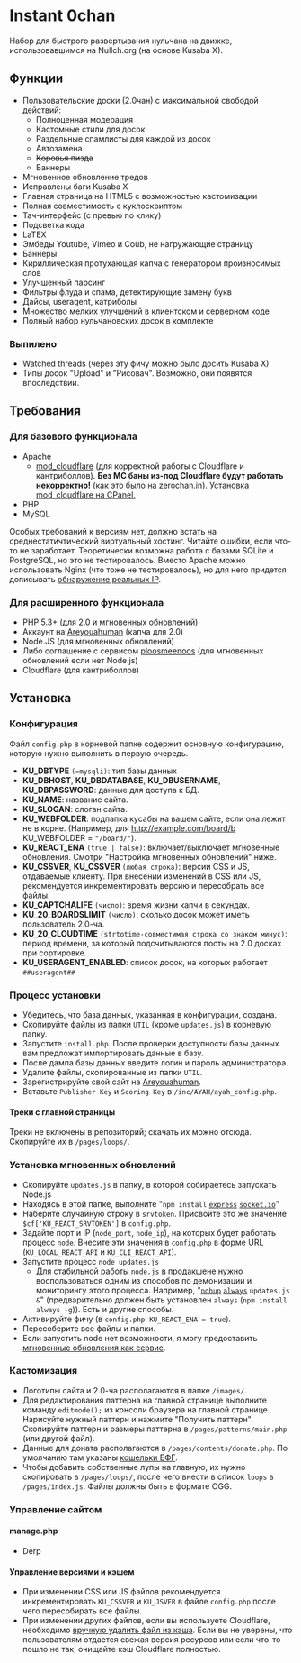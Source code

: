 # Instant 0chan

Набор для быстрого развертывания нульчана на движке, использовавшимся на Nullch.org (на основе Kusaba X).
## Функции
* Пользовательские доски (2.0чан) с максимальной свободой действий:
  * Полноценная модерация
  * Кастомные стили для досок
  * Раздельные спамлисты для каждой из досок
  * Автозамена
  * ~~Коровья пизда~~
  * Баннеры
* Мгновенное обновление тредов
* Исправлены баги Kusaba X
* Главная страница на HTML5 с возможностью кастомизации
* Полная совместимость с куклоскриптом
* Тач-интерфейс (с превью по клику)
* Подсветка кода
* LaTEX
* Эмбеды Youtube, Vimeo и Coub, не нагружающие страницу
* Баннеры
* Кириллическая протухающая капча с генератором произносимых слов
* Улучшенный парсинг
* Фильтры флуда и спама, детектирующие замену букв
* Дайсы, useragent, катриболы
* Множество мелких улучшений в клиентском и серверном коде
* Полный набор нульчановских досок в комплекте
### Выпилено
* Watched threads (через эту фичу можно было досить Kusaba X)
* Типы досок "Upload" и "Рисовач". Возможно, они появятся впоследствии.

## Требования

### Для базового функционала

* Apache
  * [mod_cloudflare](https://www.cloudflare.com/resources-downloads)  (для корректной работы с Cloudflare и кантриболлов). **Без MC баны из-под Cloudflare будут работать некорректно!** (как это было на zerochan.in). [Установка mod_cloudflare на CPanel.](http://tltech.com/info/installing-mod_cloudflare-on-cpanel/) 
* PHP
* MySQL


Особых требований к версиям нет, должно встать на среднестатичтический виртуальный хостинг. Читайте ошибки, если что-то не заработает. Теоретически возможна работа с базами SQLite и PostgreSQL, но это не тестировалось. Вместо Apache можно использовать Nginx (что тоже не тестировалось), но для него придется дописывать [обнаружение реальных IP](http://centminmod.com/nginx_configure_cloudflare.html).

### Для расширенного функционала

* PHP 5.3+ (для 2.0 и мгновенных обновлений)
* Аккаунт на [Areyouahuman](http://portal.areyouahuman.com/signup/basic) (капча для 2.0)
* Node.JS (для мгновенных обновлений)
* Либо соглашение с сервисом [ploosmeenoos](mailto:admin@ploosmeenoos.tk "Оставляйте свои зайвки здесь") (для мгновенных обновлений если нет Node.js)
* Cloudflare (для кантриболлов)

## Установка

### Конфигурация

Файл `config.php` в корневой папке содержит основную конфигурацию, которую нужно выполнить в первую очередь.
 
* **KU_DBTYPE** `(=mysqli)`: тип базы данных 
* **KU_DBHOST**, **KU_DBDATABASE**, **KU_DBUSERNAME**, **KU_DBPASSWORD**: данные для доступа к БД.
* **KU_NAME**: название сайта.
* **KU_SLOGAN**: слоган сайта.
* **KU_WEBFOLDER**: подпапка кусабы на вашем сайте, если она лежит не в корне. (Например, для http://example.com/board/b KU_WEBFOLDER = `"/board/"`).
* **KU_REACT_ENA** `(true | false)`: включает/выключает мгновенные обновления. Смотри "Настройка мгновенных обновлений" ниже.
* **KU_CSSVER**, **KU_CSSVER** `(любая строка)`: версии CSS и JS, отдаваемые клиенту. При внесении изменений в CSS или JS, рекомендуется инкрементировать версию и пересобрать все файлы.
* **KU_CAPTCHALIFE** `(число)`: время жизни капчи в секундах.
* **KU_20_BOARDSLIMIT** `(число)`: сколько досок может иметь пользователь 2.0-ча.
* **KU_20_CLOUDTIME** `(strtotime-совместимая строка со знаком минус)`: период времени, за который подсчитываются посты на 2.0 досках при сортировке.
* **KU_USERAGENT_ENABLED**: список досок, на которых работает `##useragent##`

### Процесс установки

* Убедитесь, что база данных, указанная в конфигурации, создана.
* Скопируйте файлы из папки `UTIL` (кроме `updates.js`) в корневую папку.
* Запустите `install.php`. После проверки доступности базы данных вам предложат импортировать данные в базу.
* После дампа базы данных введите логин и пароль администратора.
* Удалите файлы, скопированные из папки `UTIL`.
* Зарегистрируйте свой сайт на [Areyouahuman](http://portal.areyouahuman.com/signup/basic). 
* Вставьте `Publisher Key` и `Scoring Key` в `/inc/AYAH/ayah_config.php`.

#### Треки с главной страницы

Треки не включены в репозиторий; скачать их можно отсюда. Скопируйте их в `/pages/loops/`. 

### Установка мгновенных обновлений

* Скопируйте `updates.js` в папку, в которой собираетесь запускать Node.js
* Находясь в этой папке, выполните "`npm install` [`express`](https://www.npmjs.org/package/express) [`socket.io`](https://www.npmjs.org/package/socket.io)"
* Наберите случайную строку в `srvtoken`. Присвойте это же значение `$cf['KU_REACT_SRVTOKEN']` в `config.php`.
* Задайте порт и IP (`node_port`, `node_ip`), на которых будет работать процесс `node`. Внесите эти значения в `config.php` в форме URL (`KU_LOCAL_REACT_API` и `KU_CLI_REACT_API`).
* Запустите процесс `node updates.js`
  * Для стабильной работы `node.js` в продакшене нужно воспользоваться одним из способов по демонизации и мониторингу этого процесса. Например, "[`nohup`](http://ru.wikipedia.org/wiki/Nohup) [`always`](https://github.com/edwardhotchkiss/always‎) `updates.js &`" (предварительно должен быть установлен `always` (`npm install always -g`)). Есть и другие способы.
* Активируйте фичу (в `config.php`: `KU_REACT_ENA = true`).
* Пересоберите все файлы и папки.
* Если запустить node нет возможности, я могу предоставить [мгновенные обновления как сервис](mailto:admin@ploosmeenoos.tk "Оставляйте свои зайвки здесь").

### Кастомизация

* Логотипы сайта и 2.0-ча располагаются в папке `/images/`.
* Для редактирования паттерна на главной странице выполните команду `editmode();` из консоли браузера на главной странице. Нарисуйте нужный паттерн и нажмите "Получить паттерн". Скопируйте паттерн и размеры паттерна в `/pages/patterns/main.php` (или другой файл).
* Данные для доната располагаются в `/pages/contents/donate.php`. По умолчанию там указаны [кошельки ЕФГ](http://web.archive.org/web/20121028010659/http://0chan.ru/?donate).
* Чтобы добавить собственные лупы на главную, их нужно скопировать в `/pages/loops/`, после чего внести в список `loops` в `/pages/index.js`. Файлы должны быть в формате OGG.

### Управление сайтом

#### manage.php
* Derp

#### Управление версиями и кэшем

* При изменении CSS или JS файлов рекомендуется инкрементировать `KU_CSSVER` и `KU_JSVER` в файле `config.php` после чего пересобирать все файлы.
* При изменении других файлов, если вы используете Cloudflare, необходимо [вручную удалить файл из кэша](http://blog.cloudflare.com/introducing-single-file-purge). Если вы не уверены, что пользователям отдается свежая версия ресурсов или если что-то пошло не так, очищайте кэш Cloudflare полностью.